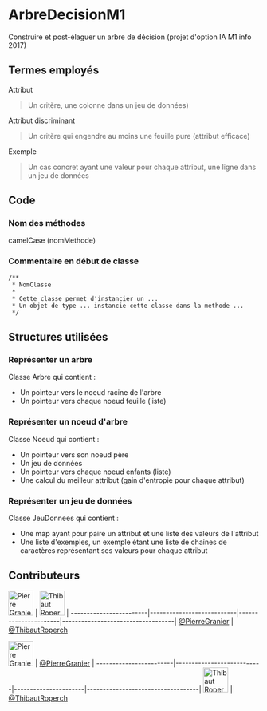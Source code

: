 # ArbreDecisionM1

Construire et post-élaguer un arbre de décision (projet d'option IA M1 info 2017)

## Termes employés

Attribut

> Un critère, une colonne dans un jeu de données)

Attribut discriminant

> Un critère qui engendre au moins une feuille pure (attribut efficace)

Exemple

> Un cas concret ayant une valeur pour chaque attribut, une ligne dans un jeu de données

## Code

### Nom des méthodes

camelCase (nomMethode)

### Commentaire en début de classe

	/**
	 * NomClasse
	 *
	 * Cette classe permet d'instancier un ... 
	 * Un objet de type ... instancie cette classe dans la methode ...
	 */

## Structures utilisées

### Représenter un arbre

Classe Arbre qui contient :
* Un pointeur vers le noeud racine de l'arbre
* Un pointeur vers chaque noeud feuille (liste)

### Représenter un noeud d'arbre

Classe Noeud qui contient :
* Un pointeur vers son noeud père
* Un jeu de données
* Un pointeur vers chaque noeud enfants (liste)
* Une calcul du meilleur attribut (gain d'entropie pour chaque attribut)

### Représenter un jeu de données

Classe JeuDonnees qui contient :
* Une map ayant pour paire un attribut et une liste des valeurs de l'attribut
* Une liste d'exemples, un exemple étant une liste de chaines de caractères représentant ses valeurs pour chaque attribut

## Contributeurs

[<img alt="Pierre Granier--Richard" src="https://avatars1.githubusercontent.com/u/11854882" width="50">](https://github.com/PierreGranier) | [<img alt="Thibaut Roperch" src="https://avatars3.githubusercontent.com/u/18574394" width="50">](https://github.com/ThibautRoperch) |
------------------------|---------------------------|----------------------|-----------------------------------|
[@PierreGranier](https://github.com/PierreGranier) | [@ThibautRoperch](https://github.com/ThibautRoperch)

[<img alt="Pierre Granier--Richard" src="https://avatars1.githubusercontent.com/u/11854882" width="50">](https://github.com/PierreGranier) | [@PierreGranier](https://github.com/PierreGranier) |
------------------------|---------------------------|----------------------|-----------------------------------|
[<img alt="Thibaut Roperch" src="https://avatars3.githubusercontent.com/u/18574394" width="50">](https://github.com/ThibautRoperch) | [@ThibautRoperch](https://github.com/ThibautRoperch)


